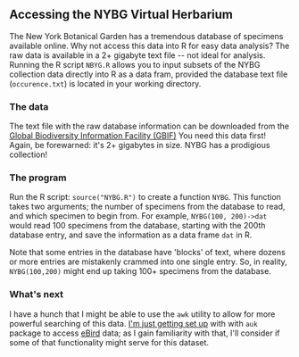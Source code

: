 ## Accessing the NYBG Virtual Herbarium

The New York Botanical Garden has a tremendous database of specimens available online.  Why not access this data into R for easy data analysis?  The 
raw data is available in a 2+ gigabyte text file -- not ideal for analysis.  Running the R script `NBYG.R` allows you to input subsets of the NYBG collection data directly into R as a data fram, provided the database text file 
(`occurence.txt`) is located in your working directory.

### The data

The text file with the raw database information can be downloaded from the
[Global Biodiversity Information Facility (GBIF)](https://www.gbif.org/dataset/d415c253-4d61-4459-9d25-4015b9084fb0)  You need this data first!  Again, be forewarned: it's 2+ gigabytes in size.  NYBG has a prodigious collection!

### The program

Run the R script: `source("NYBG.R")` to create a function `NYBG`.  This function takes two arguments; the number of specimens from the database to read, and which specimen to begin
from.  For example, `NYBG(100, 200)->dat`  would read 100 specimens from the database, starting with the 200th database entry, and save the information
as a data frame `dat` in R.

Note that some entries in the database have 'blocks' of text, where dozens or more entries are mistakenly crammed into one single entry.  So, in
reality, `NYBG(100,200)` might end up taking 100+ specimens from the database.

### What's next

I have a hunch that I might be able to use the `awk` utility to allow for more powerful searching of this data.  [I'm just getting set up](https://twitter.com/Grop_Birding/status/1112772466441682944) with with `auk` package to access [eBird](https://ebird.org/home) data; as I gain familiarity with that, I'll consider if some of that functionality might serve for this dataset.


